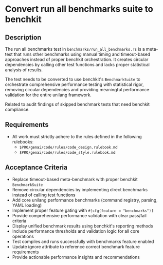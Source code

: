 # Convert run all benchmarks suite to benchkit

## Description

The run all benchmarks test in `benchmarks/run_all_benchmarks.rs` is a meta-test that runs other benchmarks using manual timing and timeout-based approaches instead of proper benchkit orchestration. It creates circular dependencies by calling other test functions and lacks proper statistical analysis of results.

The test needs to be converted to use benchkit's `BenchmarkSuite` to orchestrate comprehensive performance testing with statistical rigor, removing circular dependencies and providing meaningful performance validation for the entire unilang framework.

Related to audit findings of skipped benchmark tests that need benchkit compliance.

## Requirements

-   All work must strictly adhere to the rules defined in the following rulebooks:
    -   `$PRO/genai/code/rules/code_design.rulebook.md`
    -   `$PRO/genai/code/rules/code_style.rulebook.md`

## Acceptance Criteria

-   Replace timeout-based meta-benchmark with proper benchkit `BenchmarkSuite`
-   Remove circular dependencies by implementing direct benchmarks instead of calling test functions
-   Add core unilang performance benchmarks (command registry, parsing, YAML loading)
-   Implement proper feature gating with `#[cfg(feature = "benchmarks")]`
-   Provide comprehensive performance validation with clear pass/fail criteria
-   Display unified benchmark results using benchkit's reporting methods
-   Include performance thresholds and validation logic for all core operations
-   Test compiles and runs successfully with benchmarks feature enabled
-   Update ignore attribute to reference correct benchmark feature requirements
-   Provide actionable performance insights and recommendations